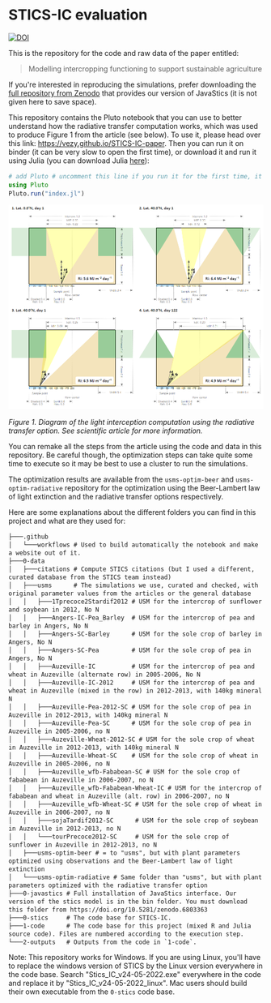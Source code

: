 # STICS-IC evaluation

[![DOI](https://zenodo.org/badge/DOI/10.5281/zenodo.6803363.svg)](https://doi.org/10.5281/zenodo.6803363)

This is the repository for the code and raw data of the paper entitled:

> Modelling intercropping functioning to support sustainable agriculture

If you're interested in reproducing the simulations, prefer downloading the [full repository from Zenodo](https://doi.org/10.5281/zenodo.6803363) that provides our version of JavaStics (it is not given here to save space).

This repository contains the Pluto notebook that you can use to better understand how the radiative transfer computation works, which was used to produce Figure 1 from the article (see below). To use it, please head over this link: <https://vezy.github.io/STICS-IC-paper>. Then you can run it on binder (it can be very slow to open the first time), or download it and run it using Julia (you can download Julia [here](https://julialang.org/downloads/)):

```julia
# add Pluto # uncomment this line if you run it for the first time, it will download and install the Pluto package
using Pluto
Pluto.run("index.jl")
```

![](https://raw.githubusercontent.com/VEZY/STICS-IC-paper/master/2-outputs/plots/Fig.0_radiative_transfer.png)

*Figure 1. Diagram of the light interception computation using the radiative transfer option. See scientific article for more information.*

You can remake all the steps from the article using the code and data in this repository. Be careful though, the optimization steps can take quite some time to execute so it may be best to use a cluster to run the simulations.

The optimization results are available from the `usms-optim-beer` and `usms-optim-radiative` repository for the optimization using the Beer-Lambert law of light extinction and the radiative transfer options respectively.

Here are some explanations about the different folders you can find in this project and what are they used for:

```
├───.github
│   └───workflows # Used to build automatically the notebook and make a website out of it.
├───0-data
│   ├───citations # Compute STICS citations (but I used a different, curated database from the STICS team instead)
│   ├───usms      # The simulations we use, curated and checked, with original parameter values from the articles or the general database
│   │   ├───1Tprecoce2Stardif2012 # USM for the intercrop of sunflower and soybean in 2012, No N
│   │   ├───Angers-IC-Pea_Barley  # USM for the intercrop of pea and barley in Angers, No N
│   │   ├───Angers-SC-Barley      # USM for the sole crop of barley in Angers, No N
│   │   ├───Angers-SC-Pea         # USM for the sole crop of pea in Angers, No N
│   │   ├───Auzeville-IC          # USM for the intercrop of pea and wheat in Auzeville (alternate row) in 2005-2006, No N
│   │   ├───Auzeville-IC-2012     # USM for the intercrop of pea and wheat in Auzeville (mixed in the row) in 2012-2013, with 140kg mineral N
│   │   ├───Auzeville-Pea-2012-SC # USM for the sole crop of pea in Auzeville in 2012-2013, with 140kg mineral N
│   │   ├───Auzeville-Pea-SC      # USM for the sole crop of pea in Auzeville in 2005-2006, no N
│   │   ├───Auzeville-Wheat-2012-SC # USM for the sole crop of wheat in Auzeville in 2012-2013, with 140kg mineral N
│   │   ├───Auzeville-Wheat-SC    # USM for the sole crop of wheat in Auzeville in 2005-2006, no N
│   │   ├───Auzeville_wfb-Fababean-SC # USM for the sole crop of fababean in Auzeville in 2006-2007, no N
│   │   ├───Auzeville_wfb-Fababean-Wheat-IC # USM for the intercrop of fababean and wheat in Auzeville (alt. row) in 2006-2007, no N
│   │   ├───Auzeville_wfb-Wheat-SC # USM for the sole crop of wheat in Auzeville in 2006-2007, no N
│   │   ├───sojaTardif2012-SC      # USM for the sole crop of soybean in Auzeville in 2012-2013, no N
│   │   └───tourPrecoce2012-SC     # USM for the sole crop of sunflower in Auzeville in 2012-2013, no N
│   ├───usms-optim-beer # = to "usms", but with plant parameters optimized using observations and the Beer-Lambert law of light extinction
│   └───usms-optim-radiative # Same folder than "usms", but with plant parameters optimized with the radiative transfer option
├───0-javastics # Full installation of JavaStics interface. Our version of the stics model is in the bin folder. You must download this folder from https://doi.org/10.5281/zenodo.6803363
├───0-stics     # The code base for STICS-IC.
├───1-code      # The code base for this project (mixed R and Julia source code). Files are numbered according to the execution step.
└───2-outputs   # Outputs from the code in `1-code`.
```

Note: This repository works for Windows. If you are using Linux, you'll have to replace the windows version of STICS by the Linux version everywhere in the code base. Search "Stics_IC_v24-05-2022.exe" everywhere in the code and replace it by "Stics_IC_v24-05-2022_linux". Mac users should build their own executable from the `0-stics` code base.
